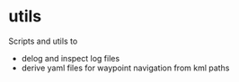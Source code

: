 # utils
Scripts and utils to
- delog and inspect log files
- derive yaml files for waypoint navigation from kml paths
